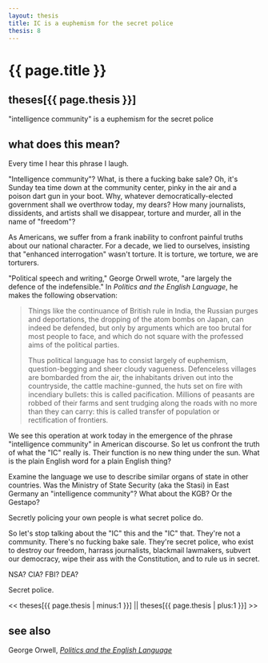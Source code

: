 ```yaml
---
layout: thesis
title: IC is a euphemism for the secret police
thesis: 8
---
```


<h1 id="html">{{ page.title }}</h1>

<h2 id="html">theses[{{ page.thesis }}]</h2>

"intelligence community" is a euphemism for the secret police

<h2 id="html">what does this mean?</h2>

Every time I hear this phrase I laugh.

"Intelligence community"? What, is there a fucking bake sale? Oh, it's Sunday tea time down at the community center, pinky in the air and a poison dart gun in your boot. Why, whatever democratically-elected government shall we overthrow today, my dears? How many journalists, dissidents, and artists shall we disappear, torture and murder, all in the name of "freedom"?

As Americans, we suffer from a frank inability to confront painful truths about our national character. For a decade, we lied to ourselves, insisting that "enhanced interrogation" wasn't torture. It is torture, we torture, we are torturers.

"Political speech and writing," George Orwell wrote, "are largely the defence of the indefensible." In _Politics and the English Language_, he makes the following observation:

<blockquote>
<p>
Things like the continuance of British rule in India, the Russian purges and deportations, the dropping of the atom bombs on Japan, can indeed be defended, but only by arguments which are too brutal for most people to face, and which do not square with the professed aims of the political parties.
</p>
<p>
Thus political language has to consist largely of euphemism, question-begging and sheer cloudy vagueness. Defenceless villages are bombarded from the air, the inhabitants driven out into the countryside, the cattle machine-gunned, the huts set on fire with incendiary bullets: this is called pacification. Millions of peasants are robbed of their farms and sent trudging along the roads with no more than they can carry: this is called transfer of population or rectification of frontiers.
</p>
</blockquote>

We see this operation at work today in the emergence of the phrase "intelligence community" in American discourse. So let us confront the truth of what the "IC" really is. Their function is no new thing under the sun. What is the plain English word for a plain English thing?

Examine the language we use to describe similar organs of state in other countries. Was the Ministry of State Security (aka the Stasi) in East Germany an "intelligence community"? What about the KGB? Or the Gestapo?

Secretly policing your own people is what secret police do.

So let's stop talking about the "IC" this and the "IC" that. They're not a community. There's no fucking bake sale. They're secret police, who exist to destroy our freedom, harrass journalists, blackmail lawmakers, subvert our democracy, wipe their ass with the Constitution, and to rule us in secret.

NSA? CIA? FBI? DEA?

Secret police.

\<\< theses[{{ page.thesis | minus:1 }}]  ||  theses[{{ page.thesis | plus:1 }}] \>\>

<h2 id="html">see also</h2>

George Orwell, [_Politics and the English Language_](http://www.orwell.ru/library/essays/politics/english/e_polit)

